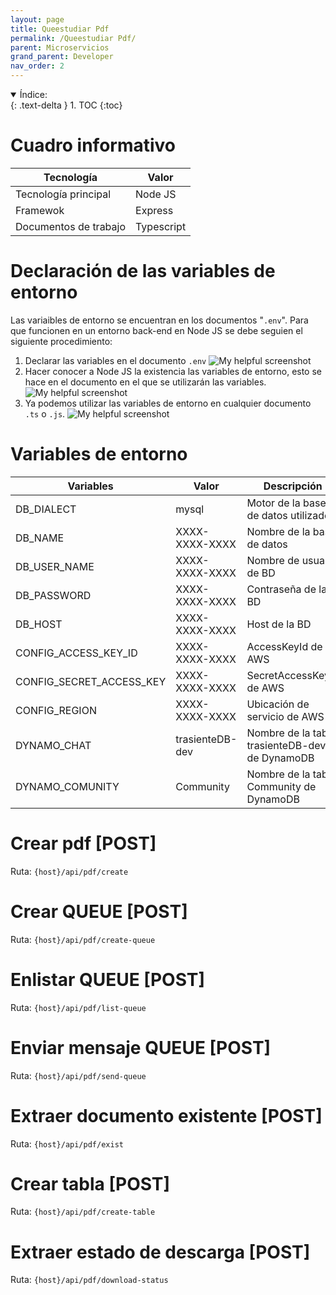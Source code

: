```yaml
---
layout: page
title: Queestudiar Pdf
permalink: /Queestudiar Pdf/
parent: Microservicios
grand_parent: Developer
nav_order: 2
---
```


<details open markdown="block">
  <summary>
    Índice:
  </summary>
  {: .text-delta }
1. TOC
{:toc}
</details>

<!--  -->
# Cuadro informativo

| Tecnología      | Valor |
| ----------- | ----------- |
| Tecnología principal      | Node JS      |
| Framewok   | Express        |
| Documentos de trabajo | Typescript |

# Declaración de las variables de entorno
Las variaibles de entorno se encuentran en los documentos "`.env`". Para que funcionen en un entorno back-end en Node JS se debe seguien el siguiente procedimiento:
  1. Declarar las variables en el documento `.env`
    ![My helpful screenshot](https://cdn.discordapp.com/attachments/955522800918085684/1022156594936565811/unknown.png)
  1. Hacer conocer a Node JS la existencia las variables de entorno, esto se hace en el documento en el que se utilizarán las variables.
    ![My helpful screenshot](https://cdn.discordapp.com/attachments/955522800918085684/1013792240067420261/unknown.png)
  1. Ya podemos utilizar las variables de entorno en cualquier documento `.ts` o `.js`.
    ![My helpful screenshot](https://cdn.discordapp.com/attachments/955522800918085684/1013792103102423050/unknown.png)

<!-- El contenido de las variables de entorno se muestran a continuación:

{% highlight .env %}

PORT=2000
MESSAGE=HelloWorldNow

# DATA BASE CONFIGS
DB_DIALECT=mysql
DB_NAME=XXXX-XXXX-XXXX
DB_USER_NAME=XXXX-XXXX-XXXX
DB_PASSWORD=XXXX-XXXX-XXXX
DB_HOST=localhost

MODEL_PATH=/core/domain/models
TOKEN_SECRET=XXXX-XXXX-XXXX
WEB=http://localhost:3000
SERVICE_WEB=https://service.qeestudiar.com
QUEESTUDIAR_ID=XXXX-XXXX-XXXX



# SUPLIERS SERVICES
# aws
CONFIG_ACCESS_KEY_ID=XXXX-XXXX-XXXX
CONFIG_SECRET_ACCESS_KEY=XXXX-XXXX-XXXX
CONFIG_REGION=us-west-2

# dynamoDb
DYNAMO_CHAT=XXXX-XXXX-XXXX
DYNAMO_COMUNITY=XXXX-XXXX-XXXX  

{% endhighlight %}

 -->


# Variables de entorno

| Variables                   | Valor                                 | Descripción |
| -----------                 | -----------                           | ----------- |
| DB_DIALECT                  | mysql                         | Motor de la base de datos utilizado |
| DB_NAME                     | XXXX-XXXX-XXXX           | Nombre de la base de datos |
| DB_USER_NAME                | XXXX-XXXX-XXXX                              | Nombre de usuario de BD |
| DB_PASSWORD                 | XXXX-XXXX-XXXX                      | Contraseña de la BD |
| DB_HOST                     | XXXX-XXXX-XXXX         | Host de la BD |
| CONFIG_ACCESS_KEY_ID                   | XXXX-XXXX-XXXX | AccessKeyId de AWS |
| CONFIG_SECRET_ACCESS_KEY                   | XXXX-XXXX-XXXX | SecretAccessKeyId de AWS |
| CONFIG_REGION                   | XXXX-XXXX-XXXX | Ubicación de servicio de AWS |
| DYNAMO_CHAT                   | trasienteDB-dev | Nombre de la tabla trasienteDB-dev de DynamoDB  |
| DYNAMO_COMUNITY                   | Community | Nombre de la tabla Community de DynamoDB |

# Crear pdf [POST]
Ruta: `{host}/api/pdf/create`

# Crear QUEUE [POST]
Ruta: `{host}/api/pdf/create-queue`

# Enlistar QUEUE [POST]
Ruta: `{host}/api/pdf/list-queue`

# Enviar mensaje QUEUE [POST]
Ruta: `{host}/api/pdf/send-queue`

# Extraer documento existente [POST]
Ruta: `{host}/api/pdf/exist`

# Crear tabla [POST]
Ruta: `{host}/api/pdf/create-table`

# Extraer estado de descarga [POST]
Ruta: `{host}/api/pdf/download-status`
